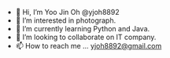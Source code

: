 - 👋 Hi, I’m Yoo Jin Oh @yjoh8892
- 👀 I’m interested in photograph.
- 🌱 I’m currently learning Python and Java.
- 💞️ I’m looking to collaborate on IT company.
- 📫 How to reach me ...
yjoh8892@gmail.com
<!---
yjoh8892/yjoh8892 is a ✨ special ✨ repository because its `README.md` (this file) appears on your GitHub profile.
You can click the Preview link to take a look at your changes.
--->
